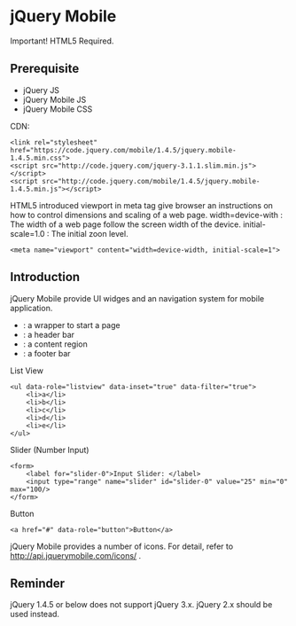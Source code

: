 # jQuery Mobile

Important! HTML5 Required.

## Prerequisite

* jQuery JS
* jQuery Mobile JS
* jQuery Mobile CSS

CDN:
```
<link rel="stylesheet" href="https://code.jquery.com/mobile/1.4.5/jquery.mobile-1.4.5.min.css">
<script src="http://code.jquery.com/jquery-3.1.1.slim.min.js"></script>
<script src="http://code.jquery.com/mobile/1.4.5/jquery.mobile-1.4.5.min.js"></script>
```

HTML5 introduced viewport in meta tag give browser an instructions on how to control dimensions and scaling of a web page.
width=device-with	:	The width of a web page follow the screen width of the device.
initial-scale=1.0	:	The initial zoon level.

```
<meta name="viewport" content="width=device-width, initial-scale=1">
```

## Introduction
jQuery Mobile provide UI widges and an navigation system for mobile application.

* <div data-role="page">					: a wrapper to start a page
* <div data-role="header">				: a header bar
* <div role="main" class="ui-content">	: a content region
* <div data-role="footer">				: a footer bar

List View
```
<ul data-role="listview" data-inset="true" data-filter="true">
	<li>a</li>
	<li>b</li>
	<li>c</li>
	<li>d</li>
	<li>e</li>
</ul>
```

Slider (Number Input)
```
<form>
	<label for="slider-0">Input Slider: </label>
	<input type="range" name="slider" id="slider-0" value="25" min="0" max="100/>
</form>
```


Button 
```
<a href="#" data-role="button">Button</a>
```
jQuery Mobile provides a number of icons. For detail, refer to http://api.jquerymobile.com/icons/ .


## Reminder
jQuery 1.4.5 or below does not support jQuery 3.x. jQuery 2.x should be used instead.






